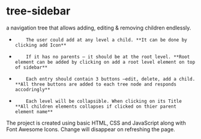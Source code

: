 # tree-sidebar
 a navigation tree that allows adding, editing &amp; removing children endlessly.

-         The user could add at any level a child. **It can be done by clicking add Icon**

-         If it has no parents – it should be at the root level. **Root element can be added by clicking on add a root level element on top of sidebar**

-         Each entry should contain 3 buttons –edit, delete, add a child. **All three buttons are added to each tree node and responds accodringly**

-         Each level will be collapsible. When clicking on its Title **All children elements collapses if clicked on thier parent element name**


The project is created using basic HTML, CSS and JavaScript along with Font Awesome Icons. Change will disappear on refreshing the page.
